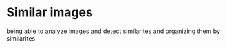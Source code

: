 # Similar images
being able to analyze images and detect similarites and organizing them by similarites
